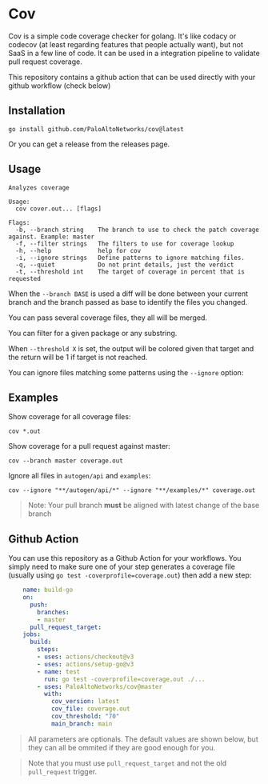 # Cov

Cov is a simple code coverage checker for golang. It's like codacy or codecov
(at least regarding features that people actually want), but not SaaS in a few
line of code. It can be used in a integration pipeline to validate pull request
coverage.

This repository contains a github action that can be used directly with your
github workflow (check below)

## Installation

    go install github.com/PaloAltoNetworks/cov@latest

Or you can get a release from the releases page.

## Usage

    Analyzes coverage

    Usage:
      cov cover.out... [flags]

    Flags:
      -b, --branch string    The branch to use to check the patch coverage against. Example: master
      -f, --filter strings   The filters to use for coverage lookup
      -h, --help             help for cov
      -i, --ignore strings   Define patterns to ignore matching files.
      -q, --quiet            Do not print details, just the verdict
      -t, --threshold int    The target of coverage in percent that is requested

When the `--branch BASE` is used a diff will be done between your current branch
and the branch passed as base to identify the files you changed.

You can pass several coverage files, they all will be merged.

You can filter for a given package or any substring.

When `--threshold X` is set, the output will be colored given that target and the return will be 1 if target is not reached.

You can ignore files matching some patterns using the `--ignore` option:


## Examples

Show coverage for all coverage files:

    cov *.out

Show coverage for a pull request against master:

    cov --branch master coverage.out

Ignore all files in `autogen/api` and `examples`:

    cov --ignore "**/autogen/api/*" --ignore "**/examples/*" coverage.out

> Note: Your pull branch **must** be aligned with latest change of the base branch


## Github Action

You can use this repository as a Github Action for your workflows. You simply
need to make sure one of your step generates a coverage file (usually using `go
test -coverprofile=coverage.out`) then add a new step:

```yaml
    name: build-go
    on:
      push:
        branches:
        - master
      pull_request_target:
    jobs:
      build:
        steps:
        - uses: actions/checkout@v3
        - uses: actions/setup-go@v3
        - name: test
          run: go test -coverprofile=coverage.out ./...
        - uses: PaloAltoNetworks/cov@master
          with:
            cov_version: latest
            cov_file: coverage.out
            cov_threshold: "70"
            main_branch: main
```

> All parameters are optionals. The default values are shown below, but they can
> all be ommited if they are good enough for you.

> Note that you must use `pull_request_target` and not the old `pull_request`
> trigger.

